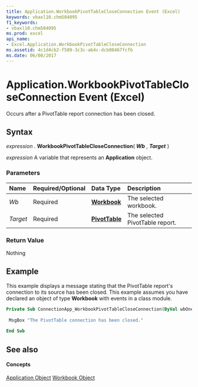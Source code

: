 ```yaml
---
title: Application.WorkbookPivotTableCloseConnection Event (Excel)
keywords: vbaxl10.chm504095
f1_keywords:
- vbaxl10.chm504095
ms.prod: excel
api_name:
- Excel.Application.WorkbookPivotTableCloseConnection
ms.assetid: 4c1d4cb2-f589-3c3c-ab4c-dcb08467fcfb
ms.date: 06/08/2017
---
```



# Application.WorkbookPivotTableCloseConnection Event (Excel)

Occurs after a PivotTable report connection has been closed.


## Syntax

 _expression_ . **WorkbookPivotTableCloseConnection**( **_Wb_** , **_Target_** )

 _expression_ A variable that represents an **Application** object.


### Parameters



|**Name**|**Required/Optional**|**Data Type**|**Description**|
|:-----|:-----|:-----|:-----|
| _Wb_|Required| **[Workbook](workbook-object-excel.md)**|The selected workbook.|
| _Target_|Required| **[PivotTable](pivottable-object-excel.md)**|The selected PivotTable report.|

### Return Value

Nothing


## Example

This example displays a message stating that the PivotTable report's connection to its source has been closed. This example assumes you have declared an object of type  **Workbook** with events in a class module.


```vb
Private Sub ConnectionApp_WorkbookPivotTableCloseConnection(ByVal wbOne As Workbook, Target As PivotTable) 
 
 MsgBox "The PivotTable connection has been closed." 
 
End Sub
```


## See also


#### Concepts


[Application Object](application-object-excel.md)
[Workbook Object](workbook-object-excel.md)

